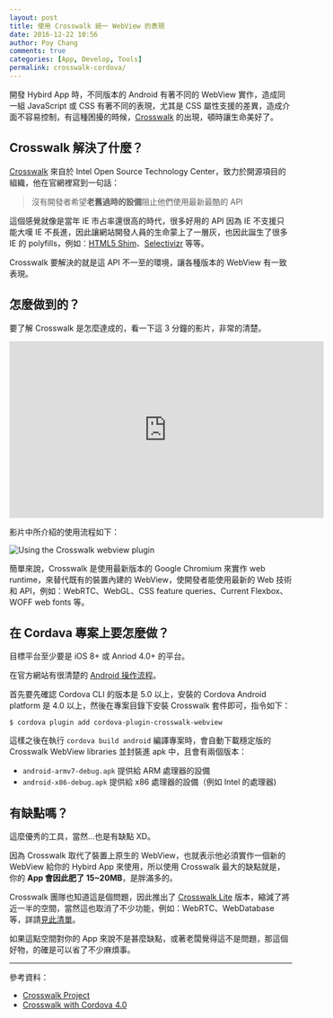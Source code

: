 ```yaml
---
layout: post
title: 使用 Crosswalk 統一 WebView 的表現
date: 2016-12-22 10:56
author: Poy Chang
comments: true
categories: [App, Develop, Tools]
permalink: crosswalk-cordova/
---
```


開發 Hybird App 時，不同版本的 Android 有著不同的 WebView 實作，造成同一組 JavaScript 或 CSS 有著不同的表現，尤其是 CSS 屬性支援的差異，造成介面不容易控制，有這種困擾的時候，[Crosswalk](https://crosswalk-project.org/) 的出現，頓時讓生命美好了。

## Crosswalk 解決了什麼？

[Crosswalk](https://crosswalk-project.org/) 來自於 Intel Open Source Technology Center，致力於開源項目的組織，他在官網裡寫到一句話：

>沒有開發者希望**老舊過時的設備**阻止他們使用最新最酷的 API

這個感覺就像是當年 IE 市占率還很高的時代，很多好用的 API 因為 IE 不支援只能大嘆 IE 不長進，因此讓網站開發人員的生命蒙上了一層灰，也因此誕生了很多 IE 的 polyfills，例如：[HTML5 Shim](https://github.com/aFarkas/html5shiv)、[Selectivizr](http://selectivizr.com/) 等等。

Crosswalk 要解決的就是這 API 不一至的環境，讓各種版本的 WebView 有一致表現。

## 怎麼做到的？

要了解 Crosswalk 是怎麼達成的，看一下這 3 分鐘的影片，非常的清楚。

<iframe width="560" height="315" src="https://www.youtube.com/embed/GtyI4Jg6xD8" frameborder="0" allowfullscreen></iframe>

影片中所介紹的使用流程如下：

![Using the Crosswalk webview plugin](http://i.imgur.com/J4GQmlj.png)

簡單來說，Crosswalk 是使用最新版本的 Google Chromium 來實作 web runtime，來替代既有的裝置內建的 WebView，使開發者能使用最新的 Web 技術和 API，例如：WebRTC、WebGL、CSS feature queries、Current Flexbox、WOFF web fonts 等。

## 在 Cordava 專案上要怎麼做？

目標平台至少要是 iOS 8+ 或 Anriod 4.0+ 的平台。

在官方網站有很清楚的 [Android 操作流程](https://crosswalk-project.org/documentation/cordova.html)。

首先要先確認 Cordova CLI 的版本是 5.0 以上，安裝的 Cordova Android platform 是 4.0 以上，然後在專案目錄下安裝 Crosswalk 套件即可，指令如下：

```
$ cordova plugin add cordova-plugin-crosswalk-webview
```

這樣之後在執行 `cordova build android` 編譯專案時，會自動下載穩定版的 Crosswalk WebView libraries 並封裝進 apk 中，且會有兩個版本：

* `android-armv7-debug.apk` 提供給 ARM 處理器的設備 
* `android-x86-debug.apk` 提供給 x86 處理器的設備（例如 Intel 的處理器)

## 有缺點嗎？

這麼優秀的工具，當然...也是有缺點 XD。

因為 Crosswalk 取代了裝置上原生的 WebView，也就表示他必須實作一個新的 WebView 給你的 Hybird App 來使用，所以使用 Crosswalk 最大的缺點就是，你的 **App 會因此肥了 15~20MB**，是胖滿多的。

Crosswalk 團隊也知道這是個問題，因此推出了 [Crosswalk Lite](https://crosswalk-project.org/documentation/crosswalk_lite.html) 版本，縮減了將近一半的空間，當然這也取消了不少功能，例如：WebRTC、WebDatabase 等，詳請[見此清單](https://crosswalk-project.org/documentation/crosswalk_lite/lite_disabled_feature_list.html)。

如果這點空間對你的 App 來說不是甚麼缺點，或著老闆覺得這不是問題，那這個好物，的確是可以省了不少麻煩事。

----------

參考資料：

* [Crosswalk Project](https://crosswalk-project.org/index_zh.html)
* [Crosswalk with Cordova 4.0](https://crosswalk-project.org/documentation/cordova.html)
